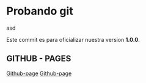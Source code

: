 # Probando git
asd

Este commit es para oficializar nuestra version **1.0.0**.

## GITHUB - PAGES
[Github-page](https://yantic.github.io/git-gradle-test/)
<a href="https://yantic.github.io/git-gradle-test/" target="_blank">Github-page</a>